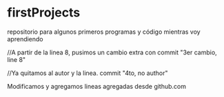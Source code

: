 # firstProjects
repositorio para algunos primeros programas y código mientras voy aprendiendo 

//A partir de la linea 8, pusimos un cambio extra con commit "3er cambio, line 8"

//Ya quitamos al autor y la linea. commit "4to, no author"

Modificamos y agregamos lineas agregadas desde github.com

